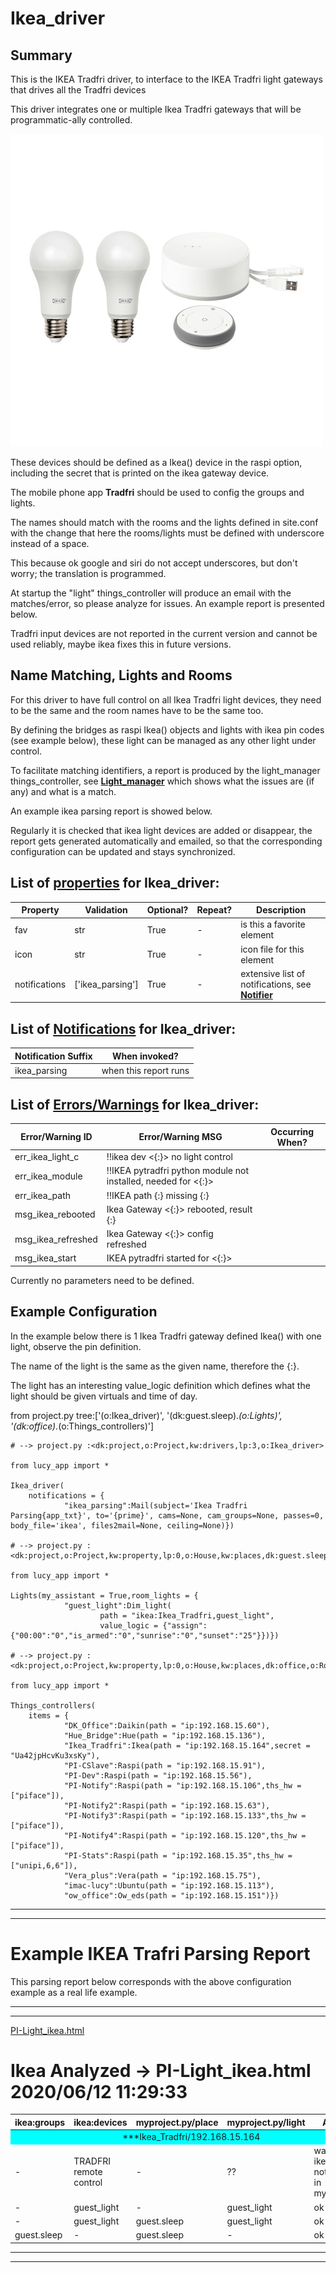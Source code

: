 <!--s_name-->
# Ikea_driver

<!--e_name-->

<!--s_role-->
<!--e_role-->

## Summary

<!--s_descr-->
This is the IKEA Tradfri driver, to interface to the IKEA Tradfri light gateways that drives all the Tradfri devices

<!--e_descr-->

This driver integrates one or multiple Ikea Tradfri gateways that will be programmatic-ally controlled.

![ikea_tradfri](ikea_tradfri.JPG)

These devices should be defined as a Ikea() device in the raspi option, including the secret that is printed on the ikea gateway device. 

The mobile phone app __Tradfri__ should be used to config the groups and lights.  

The names should match with the rooms and the lights defined in site.conf with the change that here the rooms/lights must be defined with underscore instead of a space.

This because ok google and siri do not accept underscores, but don't worry; the translation is programmed. 

At startup the "light" things_controller will produce an email with the matches/error, so please analyze for issues.  An example report is presented below.

Tradfri input devices are not reported in the current version and cannot be used reliably, maybe ikea fixes this in future versions.
 

## Name Matching, Lights and Rooms

For this driver to have full control on all Ikea Tradfri light devices, they need to be the same and the room names have to be the same too.

By defining the bridges as raspi Ikea() objects and lights with ikea pin codes (see example below), these light can be managed as any other light under control. 

To facilitate matching identifiers, a report is produced by the light_manager things_controller, see [__Light_manager__](Light_manager.md) which shows what the issues are (if any) and what is a match.

An example ikea parsing report is showed below.

Regularly it is checked that ikea light devices are added or disappear, the report gets generated automatically and emailed, so that the corresponding configuration can be updated and stays synchronized.

<!--s_tbl-->
## List of [properties](Properties.md) for __Ikea_driver__:

  | Property | Validation | Optional? | Repeat? | Description |
  | --- | --- | --- | --- | --- |
  | fav | str | True | - | is this a favorite element | 
  | icon | str | True | - | icon file for this element | 
  | notifications | ['ikea_parsing'] | True | - | extensive list of notifications, see [__Notifier__](Notifier.md) | 

## List of [Notifications](Notifier.md) for  __Ikea_driver__:

  | Notification Suffix | When invoked? |
  | --- | --- | 
  | ikea_parsing | when this report runs | 

## List of [Errors/Warnings](Error_Warn.md) for  __Ikea_driver__:

  | Error/Warning ID | Error/Warning MSG | Occurring When? |
  | --- | --- | --- | 
  | err_ikea_light_c | !!ikea dev <{:}> no light control |  
  | err_ikea_module | !!IKEA pytradfri python module not installed, needed for <{:}> |  
  | err_ikea_path | !!IKEA path {:} missing {:} |  
  | msg_ikea_rebooted | Ikea Gateway <{:}> rebooted, result {:} |  
  | msg_ikea_refreshed | Ikea Gateway <{:}> config refreshed |  
  | msg_ikea_start | IKEA pytradfri started for <{:}> |  
<!--e_tbl-->

Currently no parameters need to be defined.

## Example Configuration

In the example below there is 1 Ikea Tradfri gateway defined Ikea() with one light, observe the pin definition.  

The name of the light is the same as the given name, therefore the \{:\}.

The light has an interesting value_logic definition which defines what the light should be given virtuals and time of day.

<!--s_insert_{"tree":["(o:Ikea_driver)","(dk:guest.sleep).*(o:Lights)","(dk:office).*(o:Things_controllers)"]}-->

from project.py tree:['(o:Ikea_driver)', '(dk:guest.sleep).*(o:Lights)', '(dk:office).*(o:Things_controllers)']
```python3
# --> project.py :<dk:project,o:Project,kw:drivers,lp:3,o:Ikea_driver>

from lucy_app import *

Ikea_driver(
    notifications = {
            "ikea_parsing":Mail(subject='Ikea Tradfri Parsing{app_txt}', to='{prime}', cams=None, cam_groups=None, passes=0, body_file='ikea', files2mail=None, ceiling=None)})

# --> project.py :<dk:project,o:Project,kw:property,lp:0,o:House,kw:places,dk:guest.sleep,o:Room,kw:contents,lp:4,o:Lights>

from lucy_app import *

Lights(my_assistant = True,room_lights = {
            "guest_light":Dim_light(
                    path = "ikea:Ikea_Tradfri,guest_light",
                    value_logic = {"assign":{"00:00":"0","is_armed":"0","sunrise":"0","sunset":"25"}})})

# --> project.py :<dk:project,o:Project,kw:property,lp:0,o:House,kw:places,dk:office,o:Room,kw:contents,lp:0,o:Things_controllers>

from lucy_app import *

Things_controllers(
    items = {
            "DK_Office":Daikin(path = "ip:192.168.15.60"),
            "Hue_Bridge":Hue(path = "ip:192.168.15.136"),
            "Ikea_Tradfri":Ikea(path = "ip:192.168.15.164",secret = "Ua42jpHcvKu3xsKy"),
            "PI-CSlave":Raspi(path = "ip:192.168.15.91"),
            "PI-Dev":Raspi(path = "ip:192.168.15.56"),
            "PI-Notify":Raspi(path = "ip:192.168.15.106",ths_hw = ["piface"]),
            "PI-Notify2":Raspi(path = "ip:192.168.15.63"),
            "PI-Notify3":Raspi(path = "ip:192.168.15.133",ths_hw = ["piface"]),
            "PI-Notify4":Raspi(path = "ip:192.168.15.120",ths_hw = ["piface"]),
            "PI-Stats":Raspi(path = "ip:192.168.15.35",ths_hw = ["unipi,6,6"]),
            "Vera_plus":Vera(path = "ip:192.168.15.75"),
            "imac-lucy":Ubuntu(path = "ip:192.168.15.113"),
            "ow_office":Ow_eds(path = "ip:192.168.15.151")})

```

<!--e_insert-->

* * * 
* * * 
# Example IKEA Trafri Parsing Report

This parsing report below corresponds with the above configuration example as a real life example.

* * * 
* * * 

<!--s_insert_{"role":"light","suffix":"ikea"}-->


[PI-Light_ikea.html](PI-Light_ikea.html)

<!DOCTYPE html><html><body><h1>Ikea Analyzed -> PI-Light_ikea.html  2020/06/12 11:29:33</h1><table><thead><tr><th>ikea:groups</th><th>ikea:devices</th><th>myproject.py/place</th><th>myproject.py/light</th><th>Analysis</th></tr></thead><tbody><tr><td style='background-color:cyan;text-align:center' colspan='5'>***Ikea_Tradfri/192.168.15.164</td></tr><tr><td>-</td><td>TRADFRI remote control</td><td>-</td><td>??</td><td>warning : ikea sensor not defined in myproject.py</td></tr><tr><td>-</td><td>guest_light</td><td>-</td><td>guest_light</td><td>ok</td></tr><tr><td>-</td><td>guest_light</td><td>guest.sleep</td><td>guest_light</td><td>ok</td></tr><tr><td>guest.sleep</td><td>-</td><td>guest.sleep</td><td>-</td><td>ok</td></tr></tbody></table></body></html>
<!--e_insert-->

* * * 
* * *
